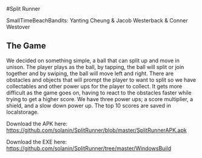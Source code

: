 #Split Runner

SmallTimeBeachBandits: Yanting Cheung & Jacob Westerback & Conner Westover

## The Game

We decided on something simple, a ball that can split up and move in unison. The player plays as the ball, by tapping, the ball will split or join together and by swiping, the ball will move left and right. There are obstacles and objects that will prompt the player to want to split so we have collectables and other power ups for the player to collect. It gets more difficult as the game goes on, having to react to the obstacles faster while trying to get a higher score. We have three power ups; a score multiplier, a shield, and a slow down power up. The top 10 scores are saved in localstorage.

Download the APK here: https://github.com/solanin/SplitRunner/blob/master/SplitRunnerAPK.apk

Download the EXE here: https://github.com/solanin/SplitRunner/tree/master/WindowsBuild
